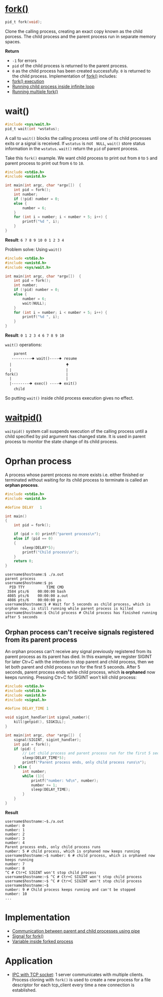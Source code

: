 # [fork()](fork().md)
```c
pid_t fork(void);
```

Clone the calling process, creating an exact copy known as the child porcess. The child process and the parent process run in separate memory spaces.

**Return**

* ``-1`` for errors
* ``pid`` of the child process is returned to the parent process.
* ``0`` as the child process has been created successfully. ``0`` is returned to the child process.
Implementation of [fork()](fork().md) includes:
* [fork() execution](fork().md#)
* [Running child process inside infinite loop](fork().md#)
* [Running multiple fork()](fork().md#)
# wait()

```c
#include <sys/wait.h>
pid_t wait(int *wstatus);
```

A call to ``wait()`` blocks the calling process until one of its child processes exits or a signal is received. If ``wstatus`` is not `` NULL``, ``wait()`` store status  information in the ``wstatus``. ``wait()`` return the ``pid`` of parent process.

Take this ``fork()`` example. We want child process to print out from ``0`` to ``5`` and parent process to print out from ``6`` to ``10``.

```c
#include <stdio.h>
#include <unistd.h>

int main(int argc, char *argv[])  {
	int pid = fork();
	int number;
	if (!pid) number = 0;
	else {
		number = 6;
	}	
	for (int i = number; i < number + 5; i++) {
		printf("%d ", i);
	}	
}
```
**Result**: ``6 7 8 9 10 0 1 2 3 4``

Problem solve: Using ``wait()``

```c
#include <stdio.h>
#include <unistd.h>
#include <sys/wait.h>

int main(int argc, char *argv[])  {
	int pid = fork();
	int number;
	if (!pid) number = 0;
	else {
		number = 6;
		wait(NULL);
	}	
	for (int i = number; i < number + 5; i++) {
		printf("%d ", i);
	}	
}
```

**Result**: ``0 1 2 3 4 6 7 8 9 10``

``wait()`` operations:

```
    parent
   ---------🠊 wait()----🠊 resume
  |                         🠉
  |                         |
fork()                      |
  |                         |
  |--------🠊 exec() ----🠊 exit()
    child
```

So putting ``wait()`` inside child process execution gives no effect.
# [waitpid()](waitpid().md)
``waitpid()`` system call suspends execution of the calling process until a child specified by pid argument has changed state. It is used in parent process to monitor the state change of its child process.
# Oprhan process
A process whose parent process no more exists i.e. either finished or terminated without waiting for its child process to terminate is called an **orphan process**.
```c
#include <stdio.h>
#include <unistd.h>

#define DELAY	1

int main()
{
	int pid = fork();

	if (pid > 0) printf("parent process\n");
	else if (pid == 0)
	{
		sleep(DELAY*5);
		printf("Child process\n");
	}
	return 0;
}
```
```
username$hostname:$ ./a.out
parent process
username$hostname:$ ps
  PID TTY          TIME CMD
 3584 pts/6    00:00:00 bash
 4085 pts/6    00:00:00 a.out
 4086 pts/6    00:00:00 ps
username$hostname:$ # Wait for 5 seconds as child process, which is orphan now, is still running while parent process is killed
username$hostname:$ Child process # Child process has finished running after 5 seconds
```
## Orphan process can't receive signals registered from its parent process
An orphan process can't receive any signal previously registered from its parent process as its parent has died.
In this example, we register SIGINT for later Ctr+C with the intention to stop parent and child process, then we let both parent and child process run for the first 5 seconds. After 5 seconds, parent process ends while child process, which **is orphaned** now keeps running. Pressing Ctr+C for SIGINT won't kill child process:
```c
#include <stdio.h>
#include <stdlib.h>
#include <unistd.h>
#include <signal.h>   

#define DELAY_TIME 1

void sigint_handler(int signal_number){
	kill(getpid(), SIGKILL);
}

int main(int argc, char *argv[])  {
    signal(SIGINT, sigint_handler);
	int pid = fork();
	if (pid) {
        // Let child process and parent process run for the first 5 seconds
        sleep(DELAY_TIME*5);
        printf("Parent process ends, only child process runs\n");
    } else {
        int number;
        while (1){
		    printf("number: %d\n", number);
		    number += 1;
		    sleep(DELAY_TIME);
		}
    }
}
```
**Result**
```
username$hostname:~$./a.out
number: 0
number: 1
number: 2
number: 3
number: 4
Parent process ends, only child process runs
number: 5 # child process, which is orphaned now keeps running
username$hostname:~$ number: 6 # child process, which is orphaned now keeps running
number: 7
number: 8
^C # Ctr+C SIGINT won't stop child process
username$hostname:~$ ^C # Ctr+C SIGINT won't stop child process
username$hostname:~$ ^C # Ctr+C SIGINT won't stop child process
username$hostname:~$
number: 9 # Child process keeps running and can't be stopped
number: 10
...
```
# Implementation
* [Communication between parent and child processes using pipe](Communication%20between%20parent%20and%20child%20processes%20using%20pipe.md)
* [Signal for fork()](https://github.com/TranPhucVinh/C/blob/master/Physical%20layer/Process/Process%20cloning/Signal%20for%20fork().md)
* [Variable inside forked process](https://github.com/TranPhucVinh/C/blob/master/Physical%20layer/Process/Process%20cloning/Variable%20inside%20forked%20process.md)
# Application

* [IPC with TCP socket](https://github.com/TranPhucVinh/C/tree/master/Application%20layer/TCP#examples): 1 server communicates with multiple clients. Process cloning with ``fork()`` is used to create a new process for a file descriptor for each tcp_client every time a new connection is established.

